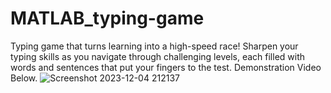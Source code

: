 # MATLAB_typing-game
Typing game that turns learning into a high-speed race! Sharpen your typing skills as you navigate through challenging levels, each filled with words and sentences that put your fingers to the test. Demonstration Video Below.
![Screenshot 2023-12-04 212137](https://github.com/dvmbnks/MATLAB_typing-game/assets/60177553/7f0b01b1-9df9-49b0-9fdc-d3b75cd0143d)
